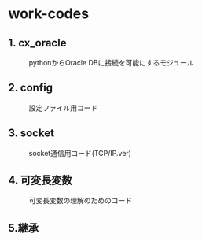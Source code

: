 # work-codes
## 1. cx_oracle
　　　pythonからOracle DBに接続を可能にするモジュール
   
## 2. config
　　　設定ファイル用コード

## 3. socket
　　　socket通信用コード(TCP/IP.ver)
   
## 4. 可変長変数
　　　可変長変数の理解のためのコード
   
## 5.継承

